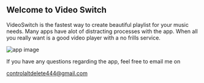 ## Welcome to Video Switch

VideoSwitch is the fastest way to create beautiful playlist for your music needs. Many apps have alot of distracting processes with the app. When all you really want is a good video player with a no frills service.

<img src="VideoSwitch/screenshot220.png" alt="app image" class="inline"/>


If you have any questions regarding the app, feel free to email me on

controlaltdelete444@gmail.com 
